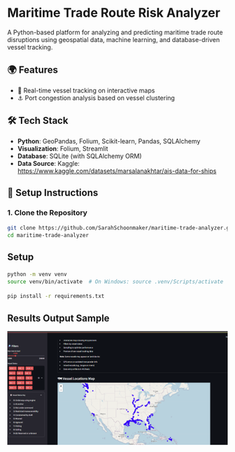 # Maritime Trade Route Risk Analyzer

A Python-based platform for analyzing and predicting maritime trade route disruptions using geospatial data, machine learning, and database-driven vessel tracking.

## 🌍 Features

- 🚢 Real-time vessel tracking on interactive maps
- ⚓ Port congestion analysis based on vessel clustering

## 🛠 Tech Stack

- **Python**: GeoPandas, Folium, Scikit-learn, Pandas, SQLAlchemy
- **Visualization**: Folium, Streamlit
- **Database**: SQLite (with SQLAlchemy ORM)
- **Data Source**: Kaggle: https://www.kaggle.com/datasets/marsalanakhtar/ais-data-for-ships

## 🚀 Setup Instructions

### 1. Clone the Repository

```bash
git clone https://github.com/SarahSchoonmaker/maritime-trade-analyzer.git
cd maritime-trade-analyzer
```

## Setup

```bash
python -m venv venv
source venv/bin/activate  # On Windows: source .venv/Scripts/activate

pip install -r requirements.txt
```

## Results Output Sample

![Description of Image](public/results.png)
